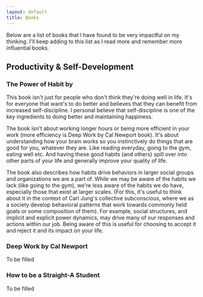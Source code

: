 ```yaml
---
layout: default
title: Books
---
```


Below are a list of books that I have found to be very impactful on my thinking. I'll keep adding to this list as I read more and remember more influential books.


## Productivity & Self-Development

### The Power of Habit by
This book isn't just for people who don't think they're doing well in life. It's for everyone that want's to do better and believes that they can benefit from increased self-discipline. I personal believe that self-discipline is one of the key ingredients to doing better and maintaining happiness.

The book isn't about working longer hours or being more efficient in your work (more efficiency is Deep Work by Cal Newport book). It's about understanding how your brain works so you instinctively do things that are good for you, whatever they are. Like reading everyday, going to the gym, eating well etc. And having these good habits (and others) spill over into other parts of your life and generally improve your quality of life.

The book also describes how habits drive behaviors in larger social groups and organizations we are a part of. While we may be aware of the habits we lack (like going to the gym), we're less aware of the habits we do have, especially those that exist at larger scales. (For this, it's useful to think about it in the context of Carl Jung's collective subconscious, where we as a society develop behavioral patterns that work towards commonly held goals or some composition of them). For example, social structures, and implicit and explicit power dynamics, may drive many of our responses and actions within our job. Being aware of this is useful for choosing to accept it and reject it and its impact on your life. 

### Deep Work by Cal Newport
To be filled

### How to be a Straight-A Student
To be filled
